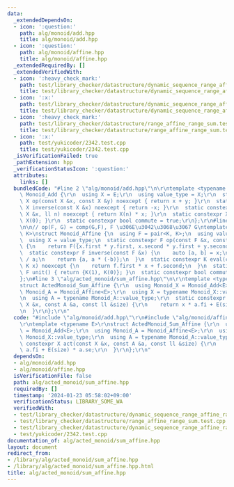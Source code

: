 ```yaml
---
data:
  _extendedDependsOn:
  - icon: ':question:'
    path: alg/monoid/add.hpp
    title: alg/monoid/add.hpp
  - icon: ':question:'
    path: alg/monoid/affine.hpp
    title: alg/monoid/affine.hpp
  _extendedRequiredBy: []
  _extendedVerifiedWith:
  - icon: ':heavy_check_mark:'
    path: test/library_checker/datastructure/dynamic_sequence_range_affine_range_sum_rbst.test.cpp
    title: test/library_checker/datastructure/dynamic_sequence_range_affine_range_sum_rbst.test.cpp
  - icon: ':x:'
    path: test/library_checker/datastructure/dynamic_sequence_range_affine_range_sum_splay.test.cpp
    title: test/library_checker/datastructure/dynamic_sequence_range_affine_range_sum_splay.test.cpp
  - icon: ':heavy_check_mark:'
    path: test/library_checker/datastructure/range_affine_range_sum.test.cpp
    title: test/library_checker/datastructure/range_affine_range_sum.test.cpp
  - icon: ':x:'
    path: test/yukicoder/2342.test.cpp
    title: test/yukicoder/2342.test.cpp
  _isVerificationFailed: true
  _pathExtension: hpp
  _verificationStatusIcon: ':question:'
  attributes:
    links: []
  bundledCode: "#line 2 \"alg/monoid/add.hpp\"\n\r\ntemplate <typename E>\r\nstruct\
    \ Monoid_Add {\r\n  using X = E;\r\n  using value_type = X;\r\n  static constexpr\
    \ X op(const X &x, const X &y) noexcept { return x + y; }\r\n  static constexpr\
    \ X inverse(const X &x) noexcept { return -x; }\r\n  static constexpr X power(const\
    \ X &x, ll n) noexcept { return X(n) * x; }\r\n  static constexpr X unit() { return\
    \ X(0); }\r\n  static constexpr bool commute = true;\r\n};\r\n#line 2 \"alg/monoid/affine.hpp\"\
    \n\n// op(F, G) = comp(G,F), F \u306E\u3042\u3068\u3067 G\ntemplate <typename\
    \ K>\nstruct Monoid_Affine {\n  using F = pair<K, K>;\n  using value_type = F;\n\
    \  using X = value_type;\n  static constexpr F op(const F &x, const F &y) noexcept\
    \ {\n    return F({x.first * y.first, x.second * y.first + y.second});\n  }\n\
    \  static constexpr F inverse(const F &x) {\n    auto [a, b] = x;\n    a = K(1)\
    \ / a;\n    return {a, a * (-b)};\n  }\n  static constexpr K eval(const F &f,\
    \ K x) noexcept {\n    return f.first * x + f.second;\n  }\n  static constexpr\
    \ F unit() { return {K(1), K(0)}; }\n  static constexpr bool commute = false;\n\
    };\n#line 3 \"alg/acted_monoid/sum_affine.hpp\"\n\r\ntemplate <typename E>\r\n\
    struct ActedMonoid_Sum_Affine {\r\n  using Monoid_X = Monoid_Add<E>;\r\n  using\
    \ Monoid_A = Monoid_Affine<E>;\r\n  using X = typename Monoid_X::value_type;\r\
    \n  using A = typename Monoid_A::value_type;\r\n  static constexpr X act(const\
    \ X &x, const A &a, const ll &size) {\r\n    return x * a.fi + E(size) * a.se;\r\
    \n  }\r\n};\r\n"
  code: "#include \"alg/monoid/add.hpp\"\r\n#include \"alg/monoid/affine.hpp\"\r\n\
    \r\ntemplate <typename E>\r\nstruct ActedMonoid_Sum_Affine {\r\n  using Monoid_X\
    \ = Monoid_Add<E>;\r\n  using Monoid_A = Monoid_Affine<E>;\r\n  using X = typename\
    \ Monoid_X::value_type;\r\n  using A = typename Monoid_A::value_type;\r\n  static\
    \ constexpr X act(const X &x, const A &a, const ll &size) {\r\n    return x *\
    \ a.fi + E(size) * a.se;\r\n  }\r\n};\r\n"
  dependsOn:
  - alg/monoid/add.hpp
  - alg/monoid/affine.hpp
  isVerificationFile: false
  path: alg/acted_monoid/sum_affine.hpp
  requiredBy: []
  timestamp: '2024-01-23 05:58:02+09:00'
  verificationStatus: LIBRARY_SOME_WA
  verifiedWith:
  - test/library_checker/datastructure/dynamic_sequence_range_affine_range_sum_splay.test.cpp
  - test/library_checker/datastructure/range_affine_range_sum.test.cpp
  - test/library_checker/datastructure/dynamic_sequence_range_affine_range_sum_rbst.test.cpp
  - test/yukicoder/2342.test.cpp
documentation_of: alg/acted_monoid/sum_affine.hpp
layout: document
redirect_from:
- /library/alg/acted_monoid/sum_affine.hpp
- /library/alg/acted_monoid/sum_affine.hpp.html
title: alg/acted_monoid/sum_affine.hpp
---
```

